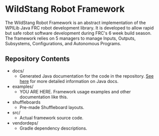 # WildStang Robot Framework

The WildStang Robot Framework is an abstract implementation of the WPILib Java FRC robot development library.
It is developed to allow rapid but safe robot software development during FRC's 6 week build season.
The framework relies on 5 managers to manage Inputs, Outputs, Subsystems, Configurations, and Autonomous Programs.

## Repository Contents

- docs/
  - Generated Java documentation for the code in the repository. [See here](https://www.oracle.com/technical-resources/articles/java/javadoc-tool.html) for more detailed information on Java docs.  
- examples/
  - YOU ARE HERE. Framework usage examples and other documentation like this.
- shuffleboards
  - Pre-made Shuffleboard layouts.
- src/
  - Actual framework source code.
- vendordeps/
  - Gradle dependency descriptions.